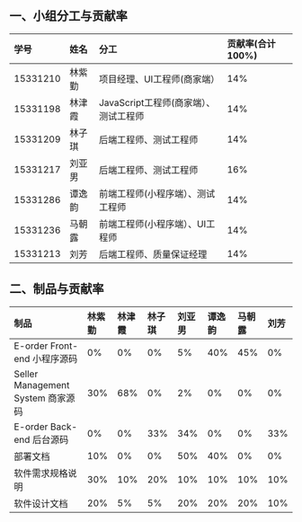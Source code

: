 ## 一、小组分工与贡献率

|学号|姓名|分工|贡献率(合计100%)
|:-|:-|:-|:-|
|15331210|林紫勤|项目经理、UI工程师(商家端）|14%|
|15331198|林津霞|JavaScript工程师(商家端）、测试工程师|14%|
|15331209|林子琪|后端工程师、测试工程师|14%|
|15331217|刘亚男|后端工程师、测试工程师|16%|
|15331286|谭逸韵|前端工程师(小程序端）、测试工程师|14%|
|15331236|马朝露|前端工程师(小程序端）、UI工程师|14%|
|15331213|刘芳|后端工程师、质量保证经理|14%|

## 二、制品与贡献率

|制品|林紫勤|林津霞|林子琪|刘亚男|谭逸韵|马朝露|刘芳|
|:-|:-|:-|:-|:-|:-|:-|:-|
|E-order Front-end 小程序源码|0%|0%|0%|5%|40%|45%|0%|
|Seller Management System 商家源码|30%|68%|0%|2%|0%|0%|0%|
|E-order Back-end 后台源码|0%|0%|33%|34%|0%|0%|33%|
|部署文档|10%|0%|0%|50%|40%|0%|0%|
|软件需求规格说明|30%|10%|20%|10%|10%|10%|10%
|软件设计文档|20%|5%|5%|20%|20%|20%|10%

